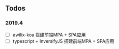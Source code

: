 ## Todos

### 2019.4

  - [ ] awilix-koa 搭建前端MPA + SPA应用
  - [ ] typescript + InversifyJS 搭建前端MPA + SPA应用